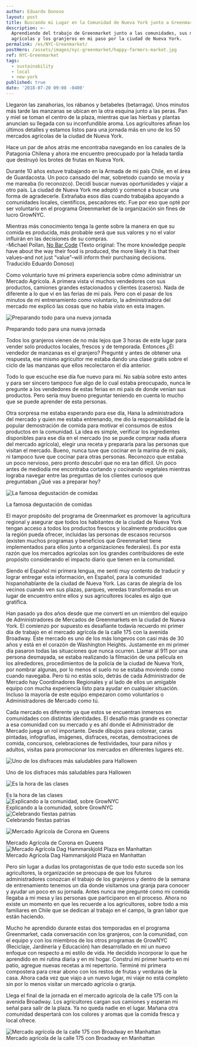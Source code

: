 ```yaml
---
author: Eduardo Donoso
layout: post
title: Buscando mi Lugar en la Comunidad de Nueva York junto a Greenmarket
description: >-
  Aprendiendo del trabajo de Greenmarket junto a las comunidades, sus mercados
  agrícolas y los granjeros en mi paso por la ciudad de Nueva York.
permalink: /es/NYC-Greenmarket/
postHero: /assets/images/nyc-greenmarket/happy-farmers-market.jpg
ref: NYC-Greenmarket
tags:
  - sustainability
  - local
  - new-york
published: true
date: '2018-07-20 09:08 -0400'
---
```

Llegaron las zanahorias, los rábanos y betabeles (betarraga). Unos minutos más tarde las manzanas se ubican en la otra esquina junto a las peras. Pan y miel se toman el centro de la plaza, mientras que las hierbas y plantas anuncian su llegada con su inconfundible aroma. Los agricultores afinan los últimos detalles y estamos listos para una jornada más en uno de los 50 mercados agrícolas de la ciudad de Nueva York.

Hace un par de años atrás me encontraba navegando en los canales de la Patagonia Chilena y ahora me encuentro preocupado por la helada tardía que destruyó los brotes de frutas en Nueva York.

Durante 10 años estuve trabajando en la Armada de mi país Chile, en el área de Guardacosta. Un poco cansado del mar, sobretodo cuando se movía y me mareaba (lo reconozco). Decidí buscar nuevas oportunidades y viajar a otro país.  La ciudad de Nueva York me adoptó y comencé a buscar una forma de agradecerle. Extrañaba esos días cuando trabajaba apoyando a comunidades locales, científicos, pescadores etc. Fue por eso que opté por ser voluntario en el programa Greenmarket de la organización sin fines de lucro GrowNYC.

<div class="quote">Mientras más conocimiento tenga la gente sobre la manera en que su comida es producida, más probable será que sus valores y no el valor influirán en las decisiones de su compras.</div>
<div class="caption"> -Michael Pollan, <a href="http://michaelpollan.com/articles-archive/no-bar-code/" title="No Bar Code" target="_blank">No Bar Code</a> (Texto original: The more knowledge people have about the way their food is produced, the more likely it is that their values–and not just “value”–will inform their purchasing decisions. Traducido Eduardo Donoso)</div>

Como voluntario tuve mi primera experiencia sobre cómo administrar un Mercado Agrícola. A primera vista ví muchos vendedores con sus productos, camiones grandes estacionados y clientes (caseros). Nada de diferente a lo que ví en las ferias de mi país. Pero con el pasar de los minutos de mi entrenamiento como voluntario, la administradora del mercado me explicó las cosas que no había visto en esta imagen.

<img src="/assets/images/nyc-greenmarket/sunrise-market.jpg"
alt="Preparando todo para una nueva jornada">
<div class="caption">Preparando todo para una nueva jornada</div>

Todos los granjeros vienen de no más lejos que 3 horas de este lugar para vender solo productos locales, frescos y de temporada. Entonces ¿Él vendedor de manzanas es el granjero?  Pregunté y antes de obtener una respuesta, ese mismo agricultor me estaba dando una clase gratis sobre el ciclo de las manzanas que ellos recolectaron el día anterior.

Todo lo que escuche ese día fue nuevo para mí. No sabía sobre esto antes y para ser sincero tampoco fue algo de lo cual estaba preocupado, nunca le pregunte a los vendedores de estas ferias en mi país de donde venían sus productos. Pero sería muy bueno preguntar teniendo en cuenta lo mucho que se puede aprender de esta personas.

Otra sorpresa me estaba esperando para ese día, Hana la administradora del mercado y quien me estaba entrenando, me dio la responsabilidad de la popular demostración de comida para motivar el consumos de estos productos en la comunidad. La idea es simple, verificar los ingredientes disponibles para ese día en el mercado (no se puede comprar nada afuera del mercado agrícola), elegir una receta y prepararla para las personas que visitan el mercado. Bueno, nunca tuve que cocinar en la marina de mi país, ni tampoco tuve que cocinar para otras personas. Reconozco que estaba un poco nervioso, pero pronto descubrí que no era tan difícil. Un poco antes de mediodía me encontraba cortando y cocinando vegetales mientras lograba navegar entre las preguntas de los clientes curiosos que preguntaban ¿Qué vas a preparar hoy?

<img src="/assets/images/nyc-greenmarket/cooking-demo.jpg"
alt="La famosa degustación de comidas">
<div class="caption">La famosa degustación de comidas</div>

El mayor propósito del programa de Greenmarket es promover la agricultura regional y asegurar que todos los habitantes de la ciudad de Nueva York tengan acceso a todos los productos frescos y localmente producidos que la región pueda ofrecer, incluidas las personas de escasos recursos (existen muchos programas y beneficios que Greenmarket tiene implementados para ellos junto a organizaciones federales). Es por esta razón que los mercados agrícolas son los grandes contribuidores de este propósito considerando el impacto diario que tienen en la comunidad.

Siendo el Español mi primera lengua, me sentí muy contento de traducir y lograr entregar esta información, en Español, para la comunidad hispanohablante de la ciudad de Nueva York. Las caras de alegría de los vecinos cuando ven sus plazas, parques, veredas transformadas en un lugar de encuentro entre ellos y sus agricultores locales es algo que gratifica.

Han pasado ya dos años desde que me convertí en un miembro del equipo de Administradores de Mercados de Greenmarkets en la ciudad de Nueva York. El comienzo por supuesto es desafiante todavía recuerdo mi primer día de trabajo en el mercado agrícola de la calle 175 con la avenida Broadway. Este mercado es uno de los más longevos con casi más de 30 años y está en el corazón de Washington Heights. Justamente en mi primer día pasaron todas las situaciones que nunca ocurren. Llamar al 911 por una persona desmayada, se estaba realizando la filmación de una película en los alrededores, procedimientos de la policía de la ciudad de Nueva York, por nombrar algunas, por lo menos el suelo no se estaba moviendo como cuando navegaba. Pero tú no estás solo, detrás de cada Administrador de Mercado hay Coordinadores Regionales y al lado de ellos un amigable equipo con mucha experiencia listo para ayudar en cualquier situación. Incluso la mayoría de este equipo empezaron como voluntarios o Administradores de Mercado como tú.

Cada mercado es diferente ya que estos se encuentran inmersos en comunidades con distintas identidades. El desafío más grande es conectar a esa comunidad con su mercado y es ahí donde el Administrador de Mercado juega un rol importante. Desde dibujos para colorear, caras pintadas, infografías, imágenes, disfraces, recetas, demostraciones de comida, concursos, celebraciones de festividades, tour para niños y adultos, visitas para promocionar los mercados en diferentes lugares etc.

<img src="/assets/images/nyc-greenmarket/edu-choclo.jpg"
alt="Uno de los disfraces más saludables para Hallowen">
<div class="caption">Uno de los disfraces más saludables para Hallowen</div>

<img src="/assets/images/nyc-greenmarket/edu-poster.jpg"
alt="Es la hora de las clases">
<div class="caption">Es la hora de las clases</div>

<img src="/assets/images/nyc-greenmarket/edu-teaching.jpg" alt="Explicando a la comunidad, sobre GrowNYC">
<div class="caption">Explicando a la comunidad, sobre GrowNYC</div>

<img src="/assets/images/nyc-greenmarket/edu-dias-nacionales.jpg" alt="Celebrando fiestas patrias">
<div class="caption">Celebrando fiestas patrias</div>

<img src="/assets/images/nyc-greenmarket/queens-market.jpg"
alt="Mercado Agrícola de Corona en Queens">
<div class="caption">Mercado Agrícola de Corona en Queens</div>

<img src="/assets/images/nyc-greenmarket/happy-farmers-market.jpg" alt="Mercado Agrícola Dag Hammarskjold Plaza en Manhattan">
<div class="caption">Mercado Agrícola Dag Hammarskjold Plaza en Manhattan</div>

Pero sin lugar a dudas los protagonistas de que todo esto suceda son los agricultores, la organización se preocupa de que los futuros administradores conozcan el trabajo de los granjeros y dentro de la semana de entrenamiento tenemos un día donde visitamos una granja para conocer y ayudar un poco en su jornada. Antes nunca me pregunté como mi comida llegaba a mi mesa y las personas que participaron en el proceso. Ahora no existe un momento en que les recuerde a los agricultores, sobre todo a mis familiares en Chile que se dedican al trabajo en el campo, la gran labor que están haciendo.

Mucho he aprendido durante estas dos temporadas en el programa Greenmarket, cada conversación con los granjeros, con la comunidad, con el equipo y con los miembros de los otros programas de GrowNYC (Reciclaje, Jardinería y Educación) han desarrollado en mi un nuevo enfoque con respecto a mi estilo de vida. He decidido incorporar lo que he aprendido en mi rutina diaria y en mi hogar. Construí mi primer huerto en mi patio, agregue nuevas recetas a mi repertorio. Terminé mi primera compostera para crear abono con los restos de frutas y verduras de la casa. Ahora cada vez que viajo a un nuevo lugar, mi viaje no está completo sin por lo menos visitar un mercado agrícola o granja.

Llega el final de la jornada en el mercado agrícola de la calle 175 con la avenida Broadway. Los agricultores cargan sus camiones y esperan mi señal para salir de la plaza. Ya no queda nadie en el lugar. Mañana otra comunidad despertará con los colores y aromas que la comida fresca y local ofrece.

<img src="/assets/images/nyc-greenmarket/greenmarket-cover.jpg" alt="Mercado agrícola de la calle 175 con Broadway en Manhattan">
<div class="caption">Mercado agrícola de la calle 175 con Broadway en Manhattan</div>
